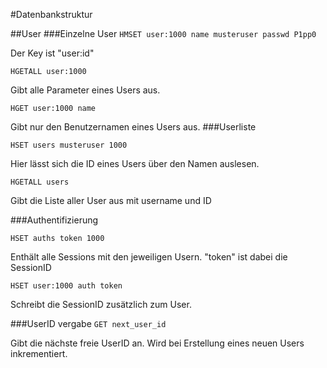 #Datenbankstruktur


##User
###Einzelne User
`HMSET user:1000 name musteruser passwd P1pp0`

Der Key ist "user:id"

`HGETALL user:1000`

Gibt alle Parameter eines Users aus.

`HGET user:1000 name`

Gibt nur den Benutzernamen eines Users aus.
###Userliste

`HSET users musteruser 1000 `

Hier lässt sich die ID eines Users über den Namen auslesen.

`HGETALL users`

Gibt die Liste aller User aus mit username und ID

###Authentifizierung

`HSET auths token 1000`

Enthält alle Sessions mit den jeweiligen Usern. "token" ist dabei die SessionID

`HSET user:1000 auth token`

Schreibt die SessionID zusätzlich zum User.

###UserID vergabe
`GET next_user_id`

Gibt die nächste freie UserID an. Wird bei Erstellung eines neuen Users inkrementiert.
